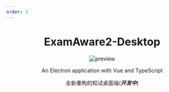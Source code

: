 ```yaml
---
order: 2
---
```


<div align="center">

# ExamAware2-Desktop

<ArticleMetadata />

![preview](/images/ExamAware2-Desktop/preview.png)

An Electron application with Vue and TypeScript

全新重构的知试桌面端(***开发中***)

</div>